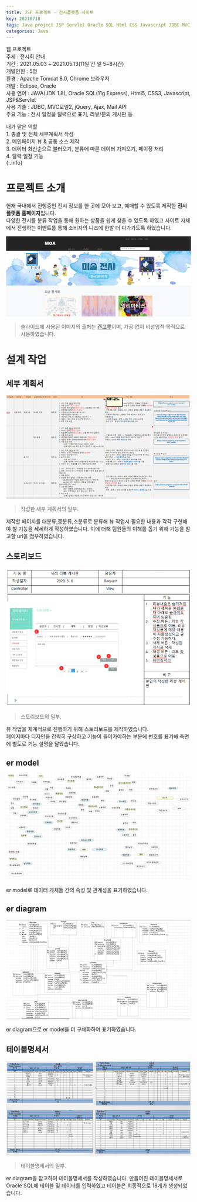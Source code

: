 ```yaml
---
title: JSP 프로젝트 - 전시플랫폼 사이트
key: 20210718
tags: Java project JSP Servlet Oracle SQL Html CSS Javascript JDBC MVC jQuery
categories: Java
---
```


웹 프로젝트  
주제 : 전시회 안내  
기간 : 2021.05.03 ~ 2021.05.13(11일 간 일 5~8시간)  
개발인원 : 5명  
환경 : Apache Tomcat 8.0, Chrome 브라우저  
개발 : Eclipse, Oracle  
사용 언어 : JAVA(JDK 1.8), Oracle SQL(11g Express), Html5, CSS3, Javascript, JSP&Servlet  
사용 기술 : JDBC, MVC모델2, jQuery, Ajax, Mail API  
주요 기능 : 전시 일정을 달력으로 표기, 리뷰/문의 게시판 등

내가 맡은 역할  
    1. 총괄 및 전체 세부계획서 작성  
    2. 메인페이지 뷰 & 공통 소스 제작  
    3. 데이터 최신순으로 불러오기, 분류에 따른 데이터 가져오기, 페이징 처리  
    4. 달력 일정 기능  
{:.info}  

# 프로젝트 소개

현재 국내에서 진행중인 전시 정보를 한 곳에 모아 보고, 예매할 수 있도록 제작한 **전시플랫폼 홈페이지**입니다.  
다양한 전시를 분류 작업을 통해 원하는 상품을 쉽게 찾을 수 있도록 하였고 사이트 자체에서 진행하는 이벤트를 통해 소비자의 니즈에 한발 더 다가가도록 하였습니다.  

![moa](/assets/images/post/2021-08-04-moa-main.png)
> 슬라이드에 사용된 이미지의 출처는 [캔고루](https://www.cangoroo.co.kr/main/)이며, 가공 없이 비상업적 목적으로 사용하였습니다.


# 설계 작업

## 세부 계획서

![detail-plan](/assets/images/post/2021-08-04-detail-plan.png)
> 작성한 세부 계획서의 일부.  

제작할 페이지를 대분류,중분류,소분류로 분류해 뷰 작업시 필요한 내용과 각각 구현해야 할 기능을 세세하게 작성하였습니다. 이에 더해 팀원들의 이해를 돕기 위해 기능을 참고할 url을 첨부하였습니다.

## 스토리보드

![storyboard](/assets/images/post/2021-08-04-storyboard.png)
> 스토리보드의 일부.  

뷰 작업을 체계적으로 진행하기 위해 스토리보드를 제작하였습니다.  
페이지마다 디자인을 간략히 구상하고 기능이 들어가야하는 부분에 번호를 표기해 측면에 별도로 기능 설명을 달았습니다. 

## er model

![ermodel](/assets/images/post/2021-08-04-ermodel.png)

er model로 데이터 개체들 간의 속성 및 관계성을 표기하였습니다.  

## er diagram

![erd](/assets/images/post/2021-08-04-erd.png)

er diagram으로 er model을 더 구체화하여 표기하였습니다.  

## 테이블명세서

![table](/assets/images/post/2021-08-04-table.png)
> 테이블명세서의 일부.  

er diagram을 참고하여 테이블명세서를 작성하였습니다. 만들어진 테이블명세서로 Oracle SQL에 테이블 및 데이터를 입력하였고 테이블은 최종적으로 18개가 생성되었습니다.

